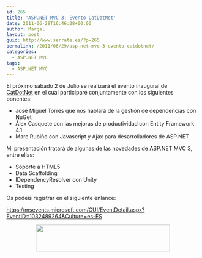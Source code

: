 ```yaml
---
id: 265
title: 'ASP.NET MVC 3: Evento CatDotNet'
date: 2011-06-29T16:46:28+00:00
author: Marçal
layout: post
guid: http://www.serrate.es/?p=265
permalink: /2011/06/29/asp-net-mvc-3-evento-catdotnet/
categories:
  - ASP.NET MVC
tags:
  - ASP.NET MVC
---
```

﻿El próximo sábado 2 de Julio se realizará el evento inaugural de <a href="http://www.catdotnet.net" target="_blank">CatDotNet</a> en el cual participaré conjuntamente con los siguientes ponentes:

  * José Miguel Torres que nos hablará de la gestión de dependencias con NuGet
  * Álex Casquete con las mejoras de productividad con Entity Framework 4.1
  * Marc Rubiño con Javascript y Ajax para desarrolladores de ASP.NET

Mi presentación tratará de algunas de las novedades de ASP.NET MVC 3, entre ellas:

  * Soporte a HTML5
  * Data Scaffolding
  * IDependencyResolver con Unity
  * Testing

Os podéis registrar en el siguiente enlance:  ﻿﻿
  
<a href="https://msevents.microsoft.com/CUI/EventDetail.aspx?EventID=1032489264&Culture=es-ES" target="_blank">https://msevents.microsoft.com/CUI/EventDetail.aspx?EventID=1032489264&Culture=es-ES</a>

<p style="text-align: center;">
  <a title="CatDotNet" href="http://www.catdotnet.net/" target="_blank"><img class="aligncenter size-full wp-image-267" title="CatDotNet" src="http://www.serrate.es/wp-content/uploads/2011/06/logo_super_peq.gif" alt="" width="350" height="70" srcset="http://www.serrate.es/wp-content/uploads/2011/06/logo_super_peq.gif 350w, http://www.serrate.es/wp-content/uploads/2011/06/logo_super_peq-300x60.gif 300w" sizes="(max-width: 350px) 100vw, 350px" /></a>
</p>